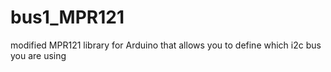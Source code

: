 # bus1_MPR121
modified MPR121 library for Arduino that allows you to define which i2c bus you are using
